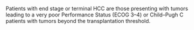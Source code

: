 Patients with end stage or terminal HCC are those presenting with tumors leading to a very poor Performance Status (ECOG 3–4) or Child–Pugh C patients with tumors beyond the transplantation threshold.